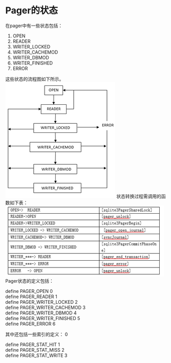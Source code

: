 # Pager的状态
在pager中有一些状态包括：
1.  OPEN
2.  READER
3.  WRITER_LOCKED
4.  WRITER_CACHEMOD
5.  WRITER_DBMOD
6.  WRITER_FINISHED
7.  ERROR

这些状态的流程图如下所示。
<img src="lj3.png">
状态转换过程需调用的函数如下表：
<img src="lj4.png">
Pager状态的定义包括：

define PAGER_OPEN 		0</br>
define PAGER_READER    1</br>
define PAGER_WRITER_LOCKED         	2</br>
define PAGER_WRITER_CACHEMOD    3</br>
define PAGER_WRITER_DBMOD         	4</br>
define PAGER_WRITER_FINISHED       	5</br>
define PAGER_ERROR		6</br>

其中还包括一些索引的定义：	0</br>

define PAGER_STAT_HIT	1 </br>
define PAGER_STAT_MISS 	2</br>
define PAGER_STAT_WRITE	3 </br>
